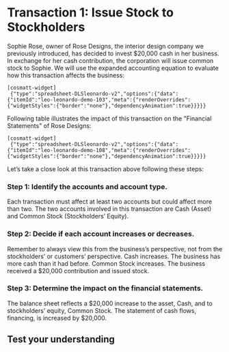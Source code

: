 # Transaction 1: Issue Stock to Stockholders

Sophie Rose, owner of Rose Designs, the interior design company we previously introduced, has decided to invest $20,000 cash in her business. In exchange for her cash contribution, the corporation will issue common stock to Sophie. We will use the expanded accounting equation to evaluate how this transaction affects the business:

```
[cosmatt-widget]
 {"type":"spreadsheet-DLSleonardo-v2","options":{"data":{"itemId":"leo-leonardo-demo-103","meta":{"renderOverrides":{"widgetStyles":{"border":"none"},"dependencyAnimation":true}}}}} 
```

Following table illustrates the impact of this transaction on the "Financial Statements" of Rose Designs:

```
[cosmatt-widget]
 {"type":"spreadsheet-DLSleonardo-v2","options":{"data":{"itemId":"leo-leonardo-demo-108","meta":{"renderOverrides":{"widgetStyles":{"border":"none"},"dependencyAnimation":true}}}}} 
```

Let’s take a close look at this transaction above following these steps:

### Step 1: Identify the accounts and account type. 

Each transaction must affect at least two accounts but could affect more than two. The two accounts involved in this transaction are Cash (Asset) and Common Stock (Stockholders’ Equity).

### Step 2: Decide if each account increases or decreases.

Remember to always view this from the business’s perspective, not from the stockholders’ or customers’ perspective. Cash increases. The business has more cash than it had before. Common Stock increases. The business received a $20,000 contribution and issued stock.

### Step 3: Determine the impact on the financial statements. 

The balance sheet reflects a $20,000 increase to the asset, Cash, and to stockholders’ equity, Common Stock. The statement of cash flows, financing, is increased by $20,000.

## Test your understanding
